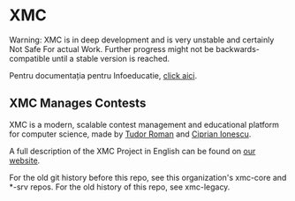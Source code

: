 # XMC

Warning: XMC is in deep development and is very unstable and certainly Not Safe
For actual Work. Further progress might
not be backwards-compatible until a stable version is reached.

Pentru documentația pentru Infoeducatie, [click aici](https://github.com/xmc-dev/xmc/blob/master/README.infoeducatie.md).

## XMC Manages Contests

XMC is a modern, scalable contest management and educational platform for
computer science, made by [Tudor Roman][tudurom] and [Ciprian
Ionescu][cirip].

[tudurom]: https://tudorr.xyz/
[cirip]: https://cip.fun/

A full description of the XMC Project in English can be found on [our website][xmc].

[xmc]: https://xmc.fun/

For the old git history before this repo, see this organization's xmc-core and
*-srv repos. For the old history of this repo, see xmc-legacy.
